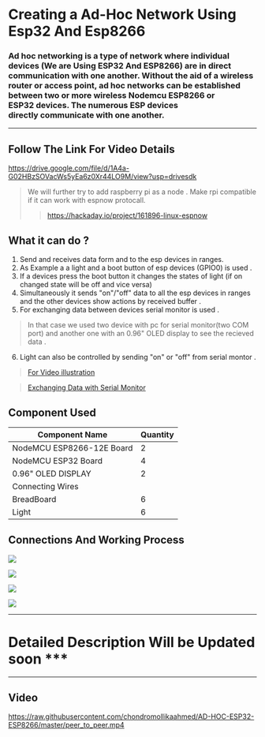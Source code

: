 # Creating a Ad-Hoc Network Using Esp32 And Esp8266
### Ad hoc networking is a type of network where individual devices (We are Using ESP32 And ESP8266) are in direct communication with one another. Without the aid of a wireless router or access point, ad hoc networks can be established between two or more wireless Nodemcu ESP8266 or ESP32 devices. The numerous ESP devices directly communicate with one another.
---



## Follow The Link For Video Details
https://drive.google.com/file/d/1A4a-G02HBzSOVacWs5yEa6z0Xr44LO9M/view?usp=drivesdk


> We will further try to add raspberry pi as a node . Make rpi compatible if it can work with espnow protocall. 
>> https://hackaday.io/project/161896-linux-espnow 



## What it can do ?
1. Send and receives data form and to the esp devices in ranges.
2. As Example a a light and a boot button of esp devices  (GPIO0) is used .
3. If a devices press the boot button it changes the states of light (if on changed state will be off and vice versa)
4. Simultaneously it sends "on"/"off" data to all the esp devices in ranges and the other devices show actions by received buffer .
5. For exchanging data between devices serial monitor is used .
> In that case we used two device with pc for serial monitor(two COM port) and another one with an 0.96" OLED display to see the recieved data .
6. Light can also be controlled by sending "on" or "off" from serial montor .
> [For Video illustration ](https://drive.google.com/file/d/1A4a-G02HBzSOVacWs5yEa6z0Xr44LO9M/view?usp=drivesdk/ "Hardware Illustration")

 > [Exchanging Data with Serial Monitor](https://raw.githubusercontent.com/chondromollikaahmed/AD-HOC-ESP32-ESP8266/master/peer_to_peer.mp4 "PeerToPeer.mp4")
## Component Used


| **Component Name**        | **Quantity** |
|---------------------------|--------------|
| NodeMCU ESP8266-12E Board | 2            |
| NodeMCU ESP32 Board       | 4            |
| 0.96" OLED DISPLAY        | 2            |
| Connecting Wires          |              |
| BreadBoard                | 6            |
| Light                     | 6            |



## Connections And Working Process 


 ![](https://raw.githubusercontent.com/chondromollikaahmed/AD-HOC-ESP32-ESP8266/master/images/peer_to_peer.png)

 ![](https://raw.githubusercontent.com/chondromollikaahmed/AD-HOC-ESP32-ESP8266/master/images/connection1.jpg)


 ![](https://raw.githubusercontent.com/chondromollikaahmed/AD-HOC-ESP32-ESP8266/master/images/connection2.jpg)


  ![](https://raw.githubusercontent.com/chondromollikaahmed/AD-HOC-ESP32-ESP8266/master/images/serial.jpg)


 




---
  # Detailed Description Will be Updated soon ***
  ---

   ## Video
  https://raw.githubusercontent.com/chondromollikaahmed/AD-HOC-ESP32-ESP8266/master/peer_to_peer.mp4
